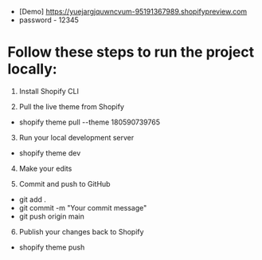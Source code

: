 - [Demo] https://yuejargjquwncvum-95191367989.shopifypreview.com
- password - 12345

# Follow these steps to run the project locally:

1. Install Shopify CLI

2. Pull the live theme from Shopify

- shopify theme pull --theme 180590739765

3. Run your local development server

- shopify theme dev

4. Make your edits

5. Commit and push to GitHub

- git add .
- git commit -m "Your commit message"
- git push origin main

6. Publish your changes back to Shopify

- shopify theme push
